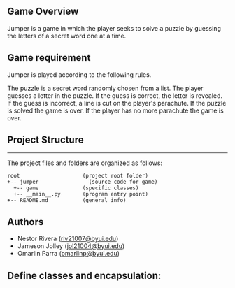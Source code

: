 ## Game Overview

Jumper is a game in which the player seeks to solve a puzzle by guessing the letters of a secret word one at a time.

## Game requirement

Jumper is played according to the following rules.

The puzzle is a secret word randomly chosen from a list.
The player guesses a letter in the puzzle.
If the guess is correct, the letter is revealed.
If the guess is incorrect, a line is cut on the player's parachute.
If the puzzle is solved the game is over.
If the player has no more parachute the game is over.

## Project Structure

---
The project files and folders are organized as follows:
```
root                    (project root folder)
+-- jumper                (source code for game)
  +-- game              (specific classes)
  +-- __main__.py       (program entry point)
+-- README.md           (general info)
```

## Authors

* Nestor Rivera (riv21007@byui.edu)
* Jameson Jolley (jol21004@byui.edu)
* Omarlin Parra (omarlinp@byui.edu)


## Define classes and encapsulation:

